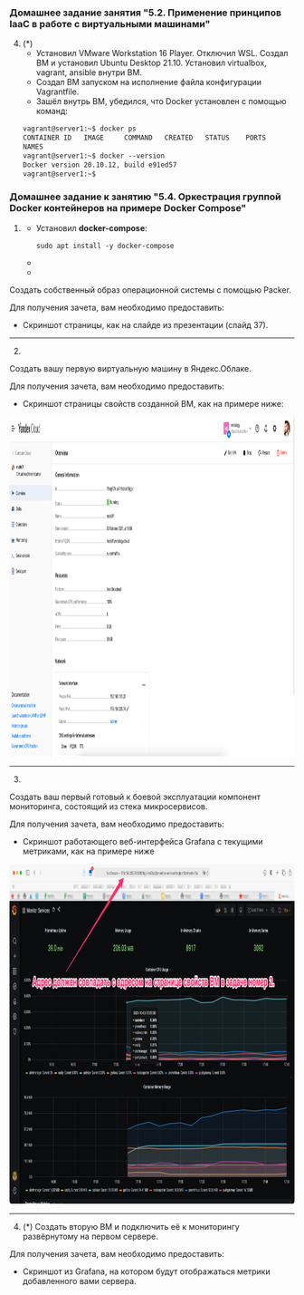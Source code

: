 ### Домашнее задание занятия "5.2. Применение принципов IaaC в работе с виртуальными машинами"
4. (*) 
   * Установил VMware Workstation 16 Player. Отключил WSL. Создал ВМ и установил Ubuntu Desktop 21.10. Установил virtualbox, vagrant, ansible внутри ВМ. 
   * Создал ВМ запуском на исполнение файла конфигурации Vagrantfile.
   * Зашёл внутрь ВМ, убедился, что Docker установлен с помощью команд:
    ```shell
   vagrant@server1:~$ docker ps
   CONTAINER ID   IMAGE     COMMAND   CREATED   STATUS    PORTS     NAMES
   vagrant@server1:~$ docker --version
   Docker version 20.10.12, build e91ed57
   vagrant@server1:~$
    ```
### Домашнее задание к занятию "5.4. Оркестрация группой Docker контейнеров на примере Docker Compose"

1. 
    * Установил **docker-compose**:
       ```shell
       sudo apt install -y docker-compose
       ```
    *   
    * 


Создать собственный образ операционной системы с помощью Packer.

Для получения зачета, вам необходимо предоставить:
- Скриншот страницы, как на слайде из презентации (слайд 37).

---
2. 
Создать вашу первую виртуальную машину в Яндекс.Облаке.

Для получения зачета, вам необходимо предоставить:
- Скриншот страницы свойств созданной ВМ, как на примере ниже:

<p align="center">
  <img width="1200" height="600" src="./assets/yc_01.png">
</p>

---
3. 

Создать ваш первый готовый к боевой эксплуатации компонент мониторинга, состоящий из стека микросервисов.

Для получения зачета, вам необходимо предоставить:
- Скриншот работающего веб-интерфейса Grafana с текущими метриками, как на примере ниже
<p align="center">
  <img width="1200" height="600" src="./assets/yc_02.png">
</p>

---

4. (*)
Создать вторую ВМ и подключить её к мониторингу развёрнутому на первом сервере.

Для получения зачета, вам необходимо предоставить:
- Скриншот из Grafana, на котором будут отображаться метрики добавленного вами сервера.

